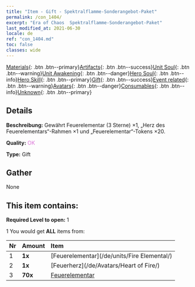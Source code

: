 ```yaml
---
title: "Item - Gift - Spektralflamme-Sonderangebot-Paket"
permalink: /con_1404/
excerpt: "Era of Chaos  Spektralflamme-Sonderangebot-Paket"
last_modified_at: 2021-06-30
locale: de
ref: "con_1404.md"
toc: false
classes: wide
---
```

 [Materials](/ItemsDE/){: .btn .btn--primary}[Artifacts](/ItemsDE/Artifacts/){: .btn .btn--success}[Unit Soul](/ItemsDE/UnitSoul/){: .btn .btn--warning}[Unit Awakening](/ItemsDE/UnitAwakening/){: .btn .btn--danger}[Hero Soul](/ItemsDE/HeroSoul/){: .btn .btn--info}[Hero Skill](/ItemsDE/HeroSkill/){: .btn .btn--primary}[Gift](/ItemsDE/Gift/){: .btn .btn--success}[Event related](/ItemsDE/Events/){: .btn .btn--warning}[Avatars](/ItemsDE/Avatars/){: .btn .btn--danger}[Consumables](/ItemsDE/Consumables/){: .btn .btn--info}[Unknown](/ItemsDE/Unknown/){: .btn .btn--primary}

## Details
 **Beschreibung:** Gewährt Feuerelementar (3 Sterne) ×1, „Herz des Feuerelementars“-Rahmen ×1 und „Feuerelementar“-Tokens ×20.

 **Quality:** <span style="color: #DA70D6">OK</span>

 **Type:** Gift

## Gather

  None

## This item contains:

 **Required Level to open:** 1

 1 You would get **ALL** items  from:

  | Nr | Amount |     Item    |
  |:---|:-------|:------------|
  | 1 |  **1x** | [Feuerelementar](/de/units/Fire Elemental/) |  | 
  | 2 |  **1x** | [Feuerherz](/de/Avatars/Heart of Fire/) |  | 
  | 3 |  **70x** | [Feuerelementar](/ItemsDE/unt_265/) |  | 
